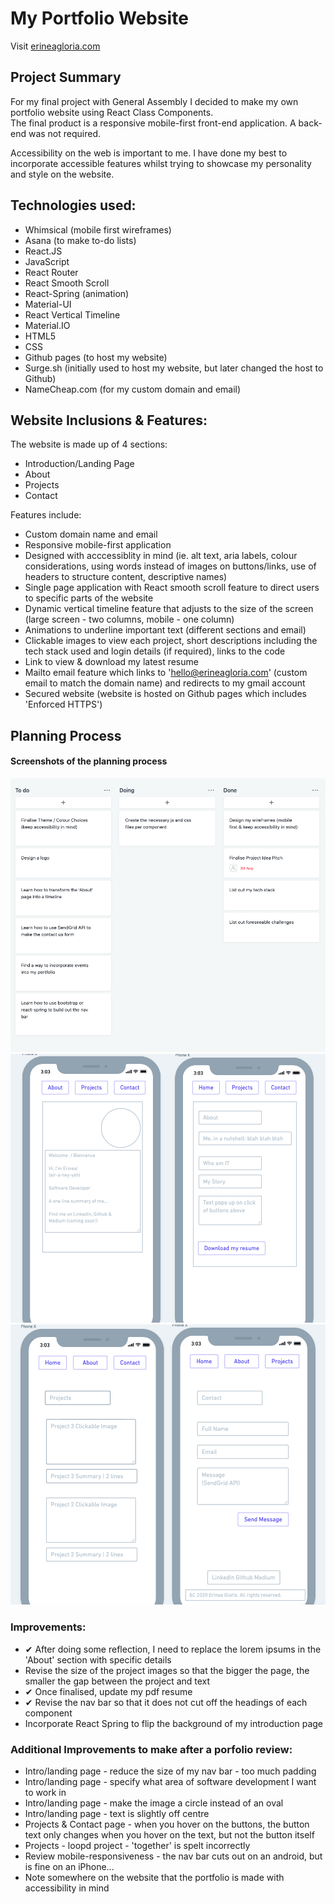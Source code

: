 # My Portfolio Website

Visit <a href="https://www.erineagloria.com/">erineagloria.com</a>

## Project Summary 
For my final project with General Assembly I decided to make my own portfolio website using React Class Components. 
<br>
The final product is a responsive mobile-first front-end application. A back-end was not required. 

Accessibility on the web is important to me. I have done my best to incorporate accessible features whilst trying to showcase my personality and style on the website. 

## Technologies used:
* Whimsical (mobile first wireframes)
* Asana (to make to-do lists)
* React.JS 
* JavaScript
* React Router 
* React Smooth Scroll 
* React-Spring (animation)
* Material-UI
* React Vertical Timeline
* Material.IO
* HTML5
* CSS
* Github pages (to host my website)
* Surge.sh (initially used to host my website, but later changed the host to Github)
* NameCheap.com (for my custom domain and email)

## Website Inclusions & Features:

The website is made up of 4 sections: 
- Introduction/Landing Page 
- About
- Projects
- Contact

Features include: 
* Custom domain name and email 
* Responsive mobile-first application
* Designed with acccessiblity in mind (ie. alt text, aria labels, colour considerations, using words instead of images on buttons/links, use of headers to structure content, descriptive names)
* Single page application with React smooth scroll feature to direct users to specific parts of the website
* Dynamic vertical timeline feature that adjusts to the size of the screen (large screen - two columns, mobile - one column)
* Animations to underline important text (different sections and email)
* Clickable images to view each project, short descriptions including the tech stack used and login details (if required), links to the code 
* Link to view & download my latest resume
* Mailto email feature which links to 'hello@erineagloria.com' (custom email to match the domain name) and redirects to my gmail account
* Secured website (website is hosted on Github pages which includes 'Enforced HTTPS') 

## Planning Process

#### Screenshots of the planning process

<img src="https://github.com/erineagloria/portfolio-app/blob/master/Planning%20Board%20.png?raw=true" alt="planning process - to do lists">

<img src="https://github.com/erineagloria/portfolio-app/blob/master/Wireframe%20%7C%20Home%20and%20About%20Page.png?raw=true" alt="wireframe - home and about page">

<img src="https://github.com/erineagloria/portfolio-app/blob/master/Wireframe%20%7C%20Project%20and%20Contact%20Page.png?raw=true" alt="wireframe - project and contact page">

### Improvements:
* ✔ After doing some reflection, I need to replace the lorem ipsums in the 'About' section with specific details 
* Revise the size of the project images so that the bigger the page, the smaller the gap between the project and text 
* ✔ Once finalised, update my pdf resume 
* ✔ Revise the nav bar so that it does not cut off the headings of each component
* Incorporate React Spring to flip the background of my introduction page 

### Additional Improvements to make after a porfolio review:
* Intro/landing page - reduce the size of my nav bar - too much padding
* Intro/landing page - specify what area of software development I want to work in
* Intro/landing page - make the image a circle instead of an oval
* Intro/landing page - text is slightly off centre
* Projects & Contact page - when you hover on the buttons, the button text only changes when you hover on the text, but not the button itself
* Projects - loopd project - 'together' is spelt incorrectly 
* Review mobile-responsiveness - the nav bar cuts out on an android, but is fine on an iPhone...
* Note somewhere on the website that the portfolio is made with accessibility in mind
